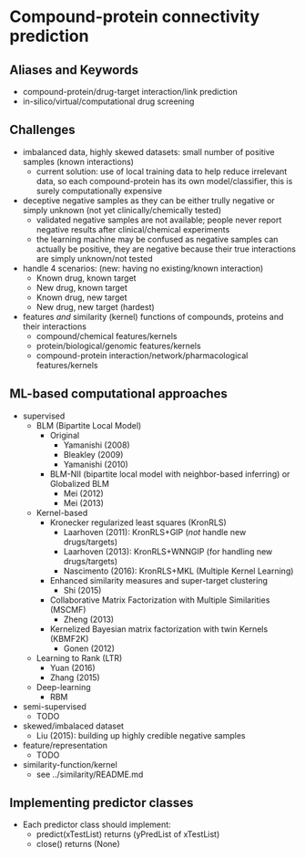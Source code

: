 # Compound-protein connectivity prediction

## Aliases and Keywords
* compound-protein/drug-target interaction/link prediction
* in-silico/virtual/computational drug screening

## Challenges
* imbalanced data, highly skewed datasets: small number of positive samples (known interactions)
    * current solution: use of local training data to help reduce irrelevant data,
      so each compound-protein has its own model/classifier, this is surely computationally expensive
* deceptive negative samples as they can be either trully negative or simply unknown (not yet clinically/chemically tested)
    * validated negative samples are not available;
      people never report negative results after clinical/chemical experiments
    * the learning machine may be confused as negative samples can actually be positive,
      they are negative because their true interactions are simply unknown/not tested
* handle 4 scenarios: (new: having no existing/known interaction)
    * Known drug, known target
    * New drug, known target
    * Known drug, new target
    * New drug, new target (hardest)
* features _and_ similarity (kernel) functions of compounds, proteins and their interactions
    * compound/chemical features/kernels
    * protein/biological/genomic features/kernels
    * compound-protein interaction/network/pharmacological features/kernels

## ML-based computational approaches
* supervised
    * BLM (Bipartite Local Model)
        * Original
            * Yamanishi (2008)
            * Bleakley (2009)
            * Yamanishi (2010)
        * BLM-NII (bipartite local model with neighbor-based inferring) or Globalized BLM
            * Mei (2012)
            * Mei (2013)
    * Kernel-based
        * Kronecker regularized least squares (KronRLS)
            * Laarhoven (2011): KronRLS+GIP (_not_ handle new drugs/targets)
            * Laarhoven (2013): KronRLS+WNNGIP (for handling new drugs/targets)
            * Nascimento (2016): KronRLS+MKL (Multiple Kernel Learning)
        * Enhanced similarity measures and super-target clustering
            * Shi (2015)
        * Collaborative Matrix Factorization with Multiple Similarities (MSCMF)
            * Zheng (2013)
        * Kernelized Bayesian matrix factorization with twin Kernels (KBMF2K)
            * Gonen (2012)
    * Learning to Rank (LTR)
        * Yuan (2016)
        * Zhang (2015)
    * Deep-learning
        * RBM
* semi-supervised
    * TODO
* skewed/imbalaced dataset
    * Liu (2015):  building up highly credible negative samples
* feature/representation
    * TODO
* similarity-function/kernel
    * see ../similarity/README.md

## Implementing predictor classes
* Each predictor class should implement:
    * predict(xTestList) returns (yPredList of xTestList)
    * close() returns (None)
